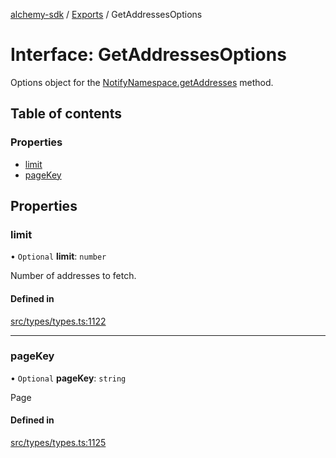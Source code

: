 [alchemy-sdk](../README.md) / [Exports](../modules.md) / GetAddressesOptions

# Interface: GetAddressesOptions

Options object for the [NotifyNamespace.getAddresses](../classes/NotifyNamespace.md#getaddresses) method.

## Table of contents

### Properties

- [limit](GetAddressesOptions.md#limit)
- [pageKey](GetAddressesOptions.md#pagekey)

## Properties

### limit

• `Optional` **limit**: `number`

Number of addresses to fetch.

#### Defined in

[src/types/types.ts:1122](https://github.com/alchemyplatform/alchemy-sdk-js/blob/89d639ce/src/types/types.ts#L1122)

___

### pageKey

• `Optional` **pageKey**: `string`

Page

#### Defined in

[src/types/types.ts:1125](https://github.com/alchemyplatform/alchemy-sdk-js/blob/89d639ce/src/types/types.ts#L1125)
